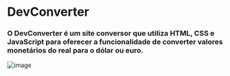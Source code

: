 # DevConverter

### O DevConverter é um site conversor que utiliza HTML, CSS e JavaScript para oferecer a funcionalidade de converter valores monetários do real para o dólar ou euro.

![image](https://github.com/user-attachments/assets/a60a9b47-59ff-4060-b08c-9eb5ccc98829)
